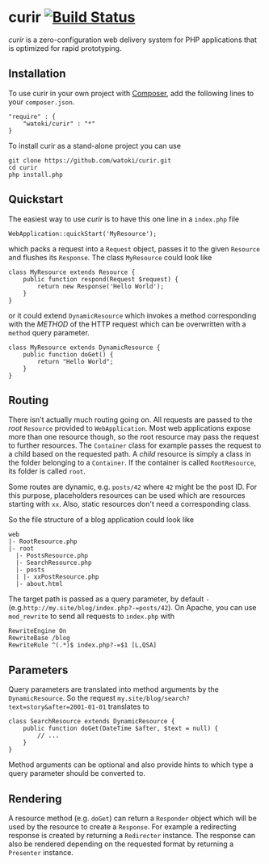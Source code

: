 # curir [![Build Status](https://travis-ci.org/watoki/curir.png?branch=master)](https://travis-ci.org/watoki/curir)

*curir* is a zero-configuration web delivery system for PHP applications that is optimized for rapid prototyping.

## Installation ##

To use curir in your own project with [Composer], add the following lines to your `composer.json`.

    "require" : {
        "watoki/curir" : "*"
    }

To install curir as a stand-alone project you can use

    git clone https://github.com/watoki/curir.git
    cd curir
    php install.php

[Composer]: http://getcomposer.org/

## Quickstart ##

The easiest way to use *curir* is to have this one line in a `index.php` file

    WebApplication::quickStart('MyResource');

which packs a request into a `Request` object, passes it to the given `Resource` and flushes
its `Response`. The class `MyResource` could look like

    class MyResource extends Resource {
        public function respond(Request $request) {
            return new Response('Hello World');
        }
    }

or it could extend `DynamicResource` which invokes a method corresponding with the *METHOD* of the HTTP request which
can be overwritten with a `method` query parameter.

    class MyResource extends DynamicResource {
        public function doGet() {
            return "Hello World";
        }
    }

## Routing ##

There isn't actually much routing going on. All requests are passed to the *root* `Resource` provided to `WebApplication`.
Most web applications expose more than one resource though, so the root resource may pass the request to further
resources. The `Container` class for example passes the request to a child based on the requested path. A *child* resource
is simply a class in the folder belonging to a `Container`. If the container is called `RootResource`, its folder is called `root`.

Some routes are dynamic, e.g. `posts/42` where `42` might be the post ID. For this purpose, placeholders resources can
be used which are resources starting with `xx`. Also, static resources don't need a corresponding class.

So the file structure of a blog application could look like

    web
    |- RootResource.php
    |- root
      |- PostsResource.php
      |- SearchResource.php
      |- posts
      | |- xxPostResource.php
      |- about.html

The target path is passed as a query parameter, by default `-` (e.g.`http://my.site/blog/index.php?-=posts/42`). On Apache, you
can use `mod_rewrite` to send all requests to `index.php` with

    RewriteEngine On
    RewriteBase /blog
    RewriteRule ^(.*)$ index.php?-=$1 [L,QSA]

## Parameters ##

Query parameters are translated into method arguments by the `DynamicResource`. So the request
`my.site/blog/search?text=story&after=2001-01-01` translates to

    class SearchResource extends DynamicResource {
        public function doGet(DateTime $after, $text = null) {
            // ...
        }
    }

Method arguments can be optional and also provide hints to which type a query parameter should be converted to.

## Rendering ##

A resource method (e.g. `doGet`) can return a `Responder` object which will be used by the resource to create a `Response`.
For example a redirecting response is created by returning a `Redirecter` instance. The response can also be rendered depending
on the requested format by returning a `Presenter` instance.
